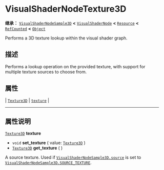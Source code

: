 <!-- ⚠ 请勿编辑本文件 ⚠ -->
<!-- 本文档使用脚本从 WeDot 引擎源码仓库生成。 -->
<!-- 生成脚本：https://github.com/WeDot-Engine/WeDot/tree/4.3/doc/tools/make_md.py； -->
<!-- 原文件：https://github.com/WeDot-Engine/WeDot/tree/4.3/doc/classes/VisualShaderNodeTexture3D.xml。 -->

<div id="_class_visualshadernodetexture3d"></div>

# VisualShaderNodeTexture3D

**继承：** [`VisualShaderNodeSample3D`](class_visualshadernodesample3d.md) **<** [`VisualShaderNode`](class_visualshadernode.md) **<** [`Resource`](class_resource.md) **<** [`RefCounted`](class_refcounted.md) **<** [`Object`](class_object.md)

Performs a 3D texture lookup within the visual shader graph.

## 描述

Performs a lookup operation on the provided texture, with support for multiple texture sources to choose from.

## 属性

| [`Texture3D`](class_texture3d.md) | [`texture`](#class_visualshadernodetexture3d_property_texture) |

<!-- rst-class:: classref-section-separator -->

---

## 属性说明

<div id="_class_visualshadernodetexture3d_property_texture"></div>

[`Texture3D`](class_texture3d.md) **texture** <div id="class_visualshadernodetexture3d_property_texture"></div>

- `void` **set_texture** ( value: [`Texture3D`](class_texture3d.md) )
- [`Texture3D`](class_texture3d.md) **get_texture** ( )

A source texture. Used if [`VisualShaderNodeSample3D.source`](#class_visualshadernodesample3d_property_source) is set to [`VisualShaderNodeSample3D.SOURCE_TEXTURE`](#class_visualshadernodesample3d_constant_source_texture).

[^virtual]: 本方法通常需要用户覆盖才能生效。
[^const]: 本方法无副作用，不会修改该实例的任何成员变量。
[^vararg]: 本方法除了能接受在此处描述的参数外，还能够继续接受任意数量的参数。
[^constructor]: 本方法用于构造某个类型。
[^static]: 调用本方法无需实例，可直接使用类名进行调用。
[^operator]: 本方法描述的是使用本类型作为左操作数的有效运算符。
[^bitfield]: 这个值是由下列位标志构成位掩码的整数。
[^void]: 无返回值。
